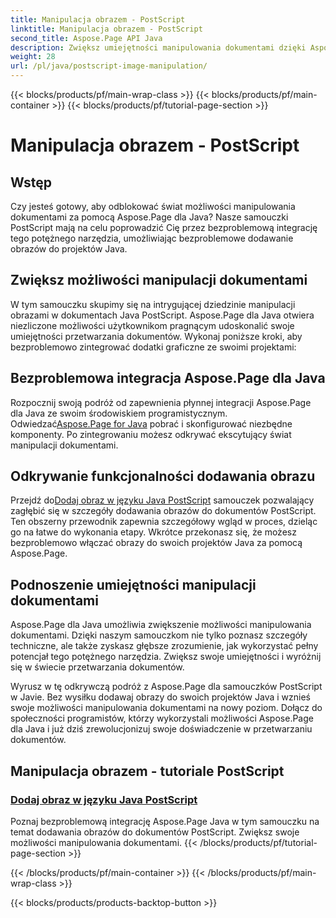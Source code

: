 ```yaml
---
title: Manipulacja obrazem - PostScript
linktitle: Manipulacja obrazem - PostScript
second_title: Aspose.Page API Java
description: Zwiększ umiejętności manipulowania dokumentami dzięki Aspose.Page dla Java. Zapoznaj się z naszymi samouczkami PostScript, naucz się dodawać obrazy w Javie i zwiększ możliwości swoich dokumentów.
weight: 28
url: /pl/java/postscript-image-manipulation/
---
```


{{< blocks/products/pf/main-wrap-class >}}
{{< blocks/products/pf/main-container >}}
{{< blocks/products/pf/tutorial-page-section >}}

# Manipulacja obrazem - PostScript


## Wstęp

Czy jesteś gotowy, aby odblokować świat możliwości manipulowania dokumentami za pomocą Aspose.Page dla Java? Nasze samouczki PostScript mają na celu poprowadzić Cię przez bezproblemową integrację tego potężnego narzędzia, umożliwiając bezproblemowe dodawanie obrazów do projektów Java.

## Zwiększ możliwości manipulacji dokumentami

W tym samouczku skupimy się na intrygującej dziedzinie manipulacji obrazami w dokumentach Java PostScript. Aspose.Page dla Java otwiera niezliczone możliwości użytkownikom pragnącym udoskonalić swoje umiejętności przetwarzania dokumentów. Wykonaj poniższe kroki, aby bezproblemowo zintegrować dodatki graficzne ze swoimi projektami:

## Bezproblemowa integracja Aspose.Page dla Java

 Rozpocznij swoją podróż od zapewnienia płynnej integracji Aspose.Page dla Java ze swoim środowiskiem programistycznym. Odwiedzać[Aspose.Page for Java](https://products.aspose.com/page/java) pobrać i skonfigurować niezbędne komponenty. Po zintegrowaniu możesz odkrywać ekscytujący świat manipulacji dokumentami.

## Odkrywanie funkcjonalności dodawania obrazu

 Przejdź do[Dodaj obraz w języku Java PostScript](./add-image/) samouczek pozwalający zagłębić się w szczegóły dodawania obrazów do dokumentów PostScript. Ten obszerny przewodnik zapewnia szczegółowy wgląd w proces, dzieląc go na łatwe do wykonania etapy. Wkrótce przekonasz się, że możesz bezproblemowo włączać obrazy do swoich projektów Java za pomocą Aspose.Page.

## Podnoszenie umiejętności manipulacji dokumentami

Aspose.Page dla Java umożliwia zwiększenie możliwości manipulowania dokumentami. Dzięki naszym samouczkom nie tylko poznasz szczegóły techniczne, ale także zyskasz głębsze zrozumienie, jak wykorzystać pełny potencjał tego potężnego narzędzia. Zwiększ swoje umiejętności i wyróżnij się w świecie przetwarzania dokumentów.

Wyrusz w tę odkrywczą podróż z Aspose.Page dla samouczków PostScript w Javie. Bez wysiłku dodawaj obrazy do swoich projektów Java i wznieś swoje możliwości manipulowania dokumentami na nowy poziom. Dołącz do społeczności programistów, którzy wykorzystali możliwości Aspose.Page dla Java i już dziś zrewolucjonizuj swoje doświadczenie w przetwarzaniu dokumentów.
## Manipulacja obrazem - tutoriale PostScript
### [Dodaj obraz w języku Java PostScript](./add-image/)
Poznaj bezproblemową integrację Aspose.Page Java w tym samouczku na temat dodawania obrazów do dokumentów PostScript. Zwiększ swoje możliwości manipulowania dokumentami.
{{< /blocks/products/pf/tutorial-page-section >}}

{{< /blocks/products/pf/main-container >}}
{{< /blocks/products/pf/main-wrap-class >}}

{{< blocks/products/products-backtop-button >}}

